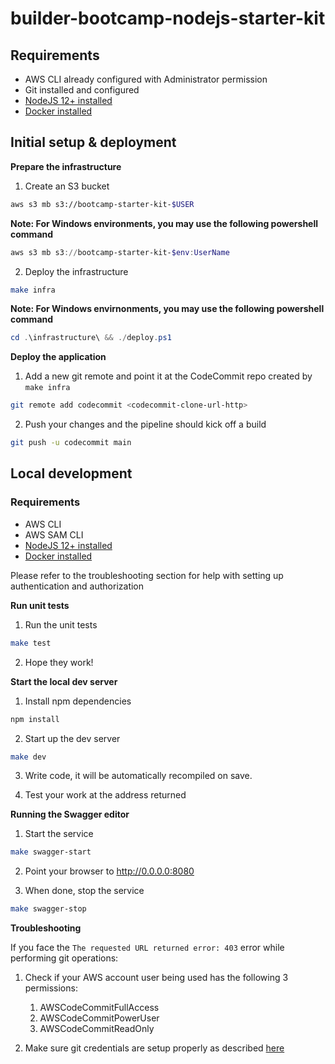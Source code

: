 # builder-bootcamp-nodejs-starter-kit

## Requirements

* AWS CLI already configured with Administrator permission
* Git installed and configured
* [NodeJS 12+ installed](https://nodejs.org/en/download/)
* [Docker installed](https://www.docker.com/community-edition)

## Initial setup & deployment

**Prepare the infrastructure**

1. Create an S3 bucket
```bash
aws s3 mb s3://bootcamp-starter-kit-$USER
```

**Note: For Windows environments, you may use the following powershell command**
```powershell
aws s3 mb s3://bootcamp-starter-kit-$env:UserName
```

2. Deploy the infrastructure
```bash
make infra
```

**Note: For Windows envirnonments, you may use the following powershell command**
```powershell
cd .\infrastructure\ && ./deploy.ps1
```

**Deploy the application**

1. Add a new git remote and point it at the CodeCommit repo created by `make infra`
```bash
git remote add codecommit <codecommit-clone-url-http>
```

2. Push your changes and the pipeline should kick off a build
```bash
git push -u codecommit main
```


## Local development

### Requirements

* AWS CLI
* AWS SAM CLI
* [NodeJS 12+ installed](https://nodejs.org/en/download/)
* [Docker installed](https://www.docker.com/community-edition)

Please refer to the troubleshooting section for help with setting up authentication and authorization

**Run unit tests**

1. Run the unit tests
```bash
make test
```

2. Hope they work!


**Start the local dev server**

1. Install npm dependencies
```bash
npm install
```

2. Start up the dev server
```bash
make dev
```

3. Write code, it will be automatically recompiled on save.

4. Test your work at the address returned

**Running the Swagger editor**

1. Start the service
```bash
make swagger-start
```

2. Point your browser to http://0.0.0.0:8080

3. When done, stop the service
```bash
make swagger-stop
```
**Troubleshooting**

If you face the `The requested URL returned error: 403` error while performing git operations:

1. Check if your AWS account user being used has the following 3 permissions:
    1. AWSCodeCommitFullAccess
    2. AWSCodeCommitPowerUser
    3. AWSCodeCommitReadOnly

2. Make sure git credentials are setup properly as described [here](https://docs.aws.amazon.com/codecommit/latest/userguide/setting-up-gc.html)